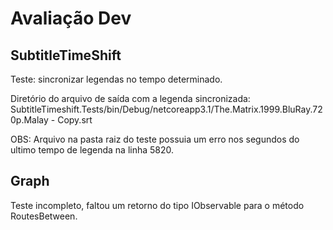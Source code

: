 # Avaliação Dev

## SubtitleTimeShift
<p>Teste: sincronizar legendas no tempo determinado.</p>
<p>Diretório do arquivo de saída com a legenda sincronizada: <br>
 SubtitleTimeshift.Tests/bin/Debug/netcoreapp3.1/The.Matrix.1999.BluRay.720p.Malay - Copy.srt </p>
<p>OBS: Arquivo na pasta raiz do teste possuia um erro nos segundos do ultimo tempo de legenda na linha 5820.</p>

## Graph
<p>Teste incompleto, faltou um retorno do tipo IObservable para o método RoutesBetween.</p>
